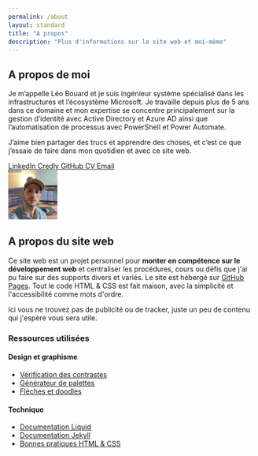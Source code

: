 ```yaml
---
permalink: /about
layout: standard
title: "A propos"
description: "Plus d'informations sur le site web et moi-même"
---
```


<div class="aboutMe">
    <div>
        <h2 id="a-propos-de-moi">A propos de moi</h2>
        <p>Je m’appelle Léo Bouard et je suis ingénieur système spécialisé dans les infrastructures et l’écosystème Microsoft. Je travaille depuis plus de 5 ans dans ce domaine et mon expertise se concentre principalement sur la gestion d’identité avec Active Directory et Azure AD ainsi que l’automatisation de processus avec PowerShell et Power Automate.</p>
        <p>J’aime bien partager des trucs et apprendre des choses, et c’est ce que j’essaie de faire dans mon quotidien et avec ce site web.</p>
        <!-- Personal links section -->
        <div class="personalLinks">
            <a href="{{ site.linkedin }}" target="_blank">
                <i class="fa-brands fa-linkedin"></i>
                <span>LinkedIn</span>
            </a>
            <a href="{{ site.credly }}" target="_blank">
                <i class="fa-solid fa-shield"></i>
                <span>Credly</span>
            </a>
            <a href="{{ site.github.owner_url }}" target="_blank">
                <i class="fa-brands fa-github"></i>
                <span>GitHub</span>
            </a>
            <a href="/cv" class="cv">
                <i class="fa-solid fa-file"></i>
                <span>CV</span>
            </a>
            <a href="mailto:{{ site.emailAddress }}">
                <i class="fa-solid fa-envelope"></i>
                <span>Email</span>
            </a>
        </div>
    </div>
    <img src="/assets/images/profile-picture.jpg" alt="Photo de profil" height="100" width="100">
</div>

## A propos du site web

Ce site web est un projet personnel pour **monter en compétence sur le développement web** et centraliser les procédures, cours ou défis que j'ai pu faire sur des supports divers et variés. Le site est hébergé sur [GitHub Pages](https://docs.github.com/en/pages). Tout le code HTML & CSS est fait maison, avec la simplicité et l'accessibilité comme mots d'ordre.

Ici vous ne trouvez pas de publicité ou de tracker, juste un peu de contenu qui j'espère vous sera utile.

### Ressources utilisées

#### Design et graphisme

- [Vérification des contrastes](https://color.adobe.com/fr/create/color-contrast-analyzer)
- [Générateur de palettes](https://coolors.co/generate)
- [Flèches et doodles](https://www.highlights.design/)

#### Technique

- [Documentation Liquid](https://shopify.github.io/liquid/)
- [Documentation Jekyll](https://jekyllrb.com/docs/)
- [Bonnes pratiques HTML & CSS](https://pagespeed.web.dev/)
